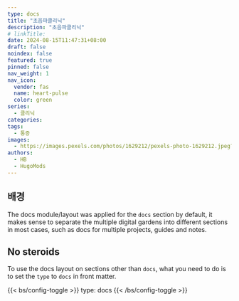 ```yaml
---
type: docs
title: "초음파클리닉"
description: "초음파클리닉"
# linkTitle:
date: 2024-08-15T11:47:31+08:00
draft: false
noindex: false
featured: true
pinned: false
nav_weight: 1
nav_icon:
  vendor: fas
  name: heart-pulse
  color: green
series:
  - 클리닉
categories:
tags:
  - 통증
images:
  - https://images.pexels.com/photos/1629212/pexels-photo-1629212.jpeg?auto=compress&cs=tinysrgb&w=1600
authors:
  - HB
  - HugoMods
---
```


## 배경

The docs module/layout was applied for the `docs` section by default, it makes sense to separate the multiple digital gardens into different sections in most cases, such as docs for multiple projects, guides and notes.

## No steroids

To use the docs layout on sections other than `docs`, what you need to do is to set the `type` to `docs` in front matter.

{{< bs/config-toggle >}}
type: docs
{{< /bs/config-toggle >}}

